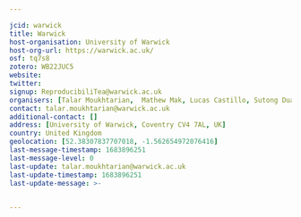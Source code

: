 ```yaml
---

jcid: warwick
title: Warwick
host-organisation: University of Warwick
host-org-url: https://warwick.ac.uk/
osf: tq7s8
zotero: WB22JUC5
website: 
twitter: 
signup: ReproducibiliTea@warwick.ac.uk
organisers: [Talar Moukhtarian,  Mathew Mak, Lucas Castillo, Sutong Duan, Peter To, Daniel Sutherland, Pablo Fuentes Castillo, Kuangheng Li, Ying Guo, Andrew Camara]
contact: talar.moukhtarian@warwick.ac.uk
additional-contact: []
address: [University of Warwick, Coventry CV4 7AL, UK]
country: United Kingdom
geolocation: [52.38307837707018, -1.562654972076416]
last-message-timestamp: 1683896251
last-message-level: 0
last-update: talar.moukhtarian@warwick.ac.uk
last-update-timestamp: 1683896251
last-update-message: >-
  

---
```



